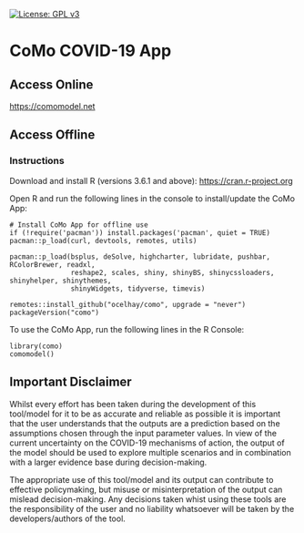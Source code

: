 [![License: GPL v3](https://img.shields.io/badge/License-GPLv3-blue.svg)](https://www.gnu.org/licenses/gpl-3.0)

# CoMo COVID-19 App

## Access Online

https://comomodel.net

## Access Offline

### Instructions

Download and install R (versions 3.6.1 and above): https://cran.r-project.org

Open R and run the following lines in the console to install/update the CoMo App:
```
# Install CoMo App for offline use
if (!require('pacman')) install.packages('pacman', quiet = TRUE)
pacman::p_load(curl, devtools, remotes, utils)

pacman::p_load(bsplus, deSolve, highcharter, lubridate, pushbar, RColorBrewer, readxl, 
               reshape2, scales, shiny, shinyBS, shinycssloaders, shinyhelper, shinythemes, 
               shinyWidgets, tidyverse, timevis)

remotes::install_github("ocelhay/como", upgrade = "never")
packageVersion("como")
```

To use the CoMo App, run the following lines in the R Console:
```
library(como)
comomodel()
```

## Important Disclaimer

Whilst every effort has been taken during the development of this tool/model for it to be as accurate and reliable as possible it is important that the user understands that the outputs are a prediction based on the assumptions chosen through the input parameter values. In view of the current uncertainty on the COVID-19 mechanisms of action, the output of the model should be used to explore multiple scenarios and in combination with a larger evidence base during decision-making.

The appropriate use of this tool/model and its output can contribute to effective policymaking, but misuse or misinterpretation of the output can mislead decision-making. Any decisions taken whist using these tools are the responsibility of the user and no liability whatsoever will be taken by the developers/authors of the tool.
